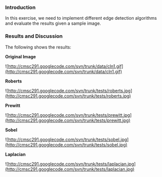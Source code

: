 ### Introduction ###
In this exercise, we need to implement different edge detection algorithms and evaluate
the results given a sample image.

### Results and Discussion ###

The following shows the results:

**Original Image**

![http://cmsc291.googlecode.com/svn/trunk/data/cln1.gif](http://cmsc291.googlecode.com/svn/trunk/data/cln1.gif)

**Roberts**

![http://cmsc291.googlecode.com/svn/trunk/tests/roberts.jpg](http://cmsc291.googlecode.com/svn/trunk/tests/roberts.jpg)

**Prewitt**

![http://cmsc291.googlecode.com/svn/trunk/tests/prewitt.jpg](http://cmsc291.googlecode.com/svn/trunk/tests/prewitt.jpg)

**Sobel**

![http://cmsc291.googlecode.com/svn/trunk/tests/sobel.jpg](http://cmsc291.googlecode.com/svn/trunk/tests/sobel.jpg)

**Laplacian**

![http://cmsc291.googlecode.com/svn/trunk/tests/laplacian.jpg](http://cmsc291.googlecode.com/svn/trunk/tests/laplacian.jpg)